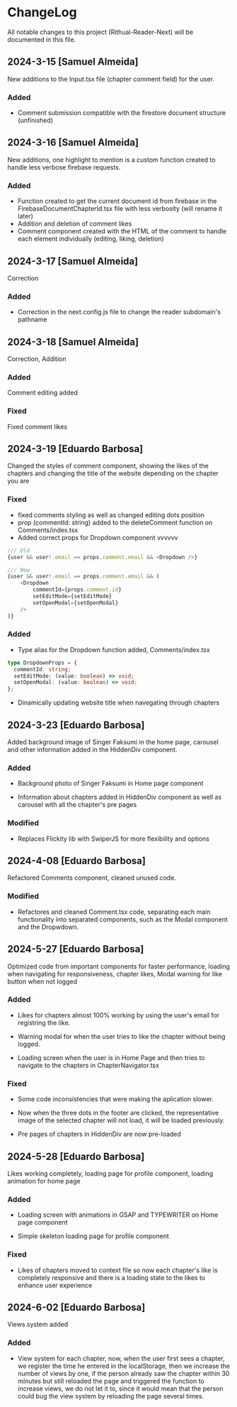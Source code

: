 # ChangeLog

All notable changes to this project (Rithual-Reader-Next) will be documented in this file.

## 2024-3-15 [Samuel Almeida]

New additions to the Input.tsx file (chapter comment field) for the user.

### Added

- Comment submission compatible with the firestore document structure (unfinished)

## 2024-3-16 [Samuel Almeida]

New additions, one highlight to mention is a custom function created to handle less verbose firebase requests.

### Added

- Function created to get the current document id from firebase in the FirebaseDocumentChapterId.tsx file with less verbosity (will rename it later)
- Addition and deletion of comment likes
- Comment component created with the HTML of the comment to handle each element individually (editing, liking, deletion)

## 2024-3-17 [Samuel Almeida]

Correction

### Added

- Correction in the next.config.js file to change the reader subdomain's pathname

## 2024-3-18 [Samuel Almeida]

Correction, Addition

### Added

Comment editing added

### Fixed

Fixed comment likes

## 2024-3-19 [Eduardo Barbosa]

Changed the styles of comment component, showing the likes of the chapters and changing the title of the website depending on the chapter you are

### Fixed

- fixed comments styling as well as changed editing dots position
- prop (commentId: string) added to the deleteComment function on Comments/index.tsx
- Added correct props for Dropdown component vvvvvv

```javascript
/// Old
{user && user!.email == props.comment.email && <Dropdown />}

/// New
{user && user!.email == props.comment.email && (
    <Dropdown
        commentId={props.comment.id}
        setEditMode={setEditMode}
        setOpenModal={setOpenModal}
    />
)}
```

### Added

- Type alias for the Dropdown function added, Comments/index.tsx

```typescript
type DropdownProps = {
  commentId: string;
  setEditMode: (value: boolean) => void;
  setOpenModal: (value: boolean) => void;
};
```

- Dinamically updating website title when navegating through chapters

## 2024-3-23 [Eduardo Barbosa]

Added background image of Singer Faksumi in the home page, carousel and other information added in the HiddenDiv component.

### Added

- Background photo of Singer Faksumi in Home page component

- Information about chapters added in HiddenDiv component as well as carousel with all the chapter's pre pages

### Modified

- Replaces Flickity lib with SwiperJS for more flexibility and options

## 2024-4-08 [Eduardo Barbosa]

Refactored Comments component, cleaned unused code.

### Modified

- Refactores and cleaned Comment.tsx code, separating each main functionality into separated components, such as the Modal component and the Dropwdown.

## 2024-5-27 [Eduardo Barbosa]

Optimized code from important components for faster performance, loading when navigating for responsiveness, chapter likes, Modal warning for like button when not logged

### Added

- Likes for chapters almost 100% working by using the user's email for registring the like.

- Warning modal for when the user tries to like the chapter without being logged.

- Loading screen when the user is in Home Page and then tries to navigate to the chapters in ChapterNavigator.tsx

### Fixed

- Some code inconsistencies that were making the aplication slower.

- Now when the three dots in the footer are clicked, the representative image of the selected chapter will not load, it will be loaded previously.

- Pre pages of chapters in HiddenDiv are now pre-loaded

## 2024-5-28 [Eduardo Barbosa]

Likes working completely, loading page for profile component, loading animation for home page

### Added

- Loading screen with animations in GSAP and TYPEWRITER on Home page component

- Simple skeleton loading page for profile component

### Fixed

- Likes of chapters moved to context file so now each chapter's like is completely responsive and there is a loading state to the likes to enhance user experience

## 2024-6-02 [Eduardo Barbosa]

Views system added

### Added

- View system for each chapter, now, when the user first sees a chapter, we register the time he entered in the localStorage, then we increase the number of views by one, if the person already saw the chapter within 30 minutes but still reloaded the page and triggered the function to increase views, we do not let it to, since it would mean that the person could bug the view system by reloading the page several times.
